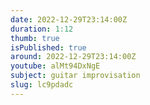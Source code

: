 ```yaml
---
date: 2022-12-29T23:14:00Z
duration: 1:12
thumb: true
isPublished: true
around: 2022-12-29T23:14:00Z
youtube: alMt94DxNgE
subject: guitar improvisation
slug: lc9pdadc
---
```


